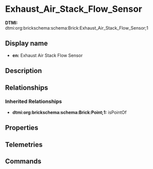 # Exhaust_Air_Stack_Flow_Sensor
**DTMI:** dtmi:org:brickschema:schema:Brick:Exhaust_Air_Stack_Flow_Sensor;1
## Display name
- **en:** Exhaust Air Stack Flow Sensor
## Description
## Relationships
### Inherited Relationships
* **dtmi:org:brickschema:schema:Brick:Point;1:** isPointOf
## Properties
## Telemetries
## Commands
